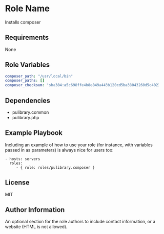 Role Name
=========

Installs composer

Requirements
------------

None


Role Variables
--------------

```yaml
composer_path: "/usr/local/bin"
composer_paths: []
composer_checksum: 'sha384:a5c698ffe4b8e849a443b120cd5ba38043260d5c4023dbf93e1558871f1f07f58274fc6f4c93bcfd858c6bd0775cd8d1'
```

Dependencies
------------

- pulibrary.common
- pulibrary.php

Example Playbook
----------------

Including an example of how to use your role (for instance, with variables
passed in as parameters) is always nice for users too:

    - hosts: servers
      roles:
         - { role: roles/pulibrary.composer }

License
-------

MIT

Author Information
------------------

An optional section for the role authors to include contact information, or a
website (HTML is not allowed).
